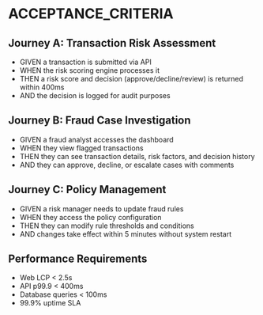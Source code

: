 # ACCEPTANCE_CRITERIA

## Journey A: Transaction Risk Assessment
- GIVEN a transaction is submitted via API
- WHEN the risk scoring engine processes it
- THEN a risk score and decision (approve/decline/review) is returned within 400ms
- AND the decision is logged for audit purposes

## Journey B: Fraud Case Investigation
- GIVEN a fraud analyst accesses the dashboard
- WHEN they view flagged transactions
- THEN they can see transaction details, risk factors, and decision history
- AND they can approve, decline, or escalate cases with comments

## Journey C: Policy Management
- GIVEN a risk manager needs to update fraud rules
- WHEN they access the policy configuration
- THEN they can modify rule thresholds and conditions
- AND changes take effect within 5 minutes without system restart

## Performance Requirements
- Web LCP < 2.5s
- API p99.9 < 400ms
- Database queries < 100ms
- 99.9% uptime SLA
